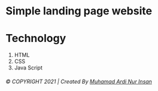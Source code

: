# Simple landing page website

# Technology
1. HTML
2. CSS
3. Java Script

###### © COPYRIGHT 2021  |  Created By  [Muhamad Ardi Nur Insan](www.ardinur.engineer)
